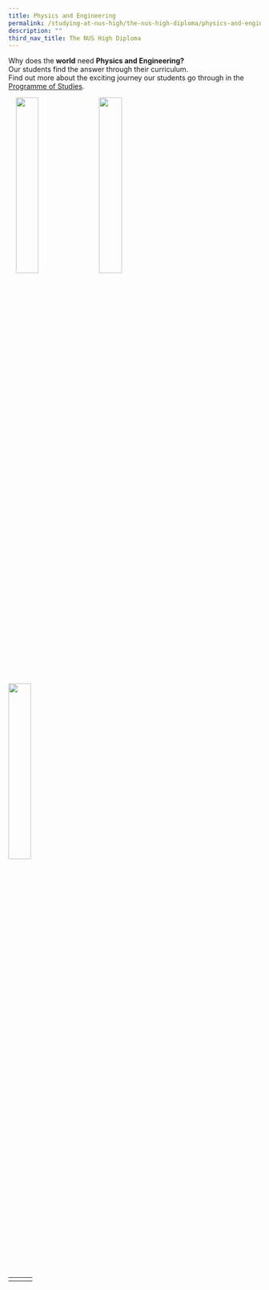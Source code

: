 ```yaml
---
title: Physics and Engineering
permalink: /studying-at-nus-high/the-nus-high-diploma/physics-and-engineering/
description: ""
third_nav_title: The NUS High Diploma
---
```

Why does the **world** need **Physics and Engineering?**<br>
Our students find the answer through their curriculum.<br>
Find out more about the exciting journey our students go through in the [Programme of Studies](https://staging.d1bl70m167uzkq.amplifyapp.com/studying-at-nus-high/the-nus-high-diploma/programme-of-studies/).

<p><a href="web"><img src="/images/physicsneng.jpg" style="width:30%;margin-right:15px;margin-left:15px;" align = "left"></a></p>
<p><a href="web"><img src="/images/physicsneng.jpg" style="width:30%;margin-right:15px;" align = "left"></a></p>
<p><a href="web"><img src="/images/physicsneng.jpg" style="width:30%;margin-right:15px;" align = "left"></a></p>

<br clear="left">

|  |  |  |
|:---:|:---:|:---:|
|  |  |  |